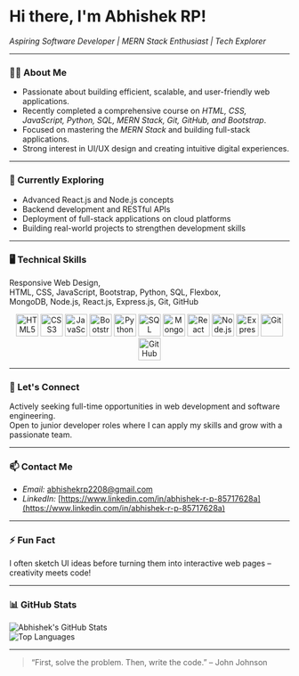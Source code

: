 # Hi there, I'm Abhishek RP! 

*Aspiring Software Developer | MERN Stack Enthusiast | Tech Explorer*

---

### 👨‍💻 About Me

- Passionate about building efficient, scalable, and user-friendly web applications.
- Recently completed a comprehensive course on *HTML, CSS, JavaScript, Python, SQL, MERN Stack, Git, GitHub, and Bootstrap*.
- Focused on mastering the *MERN Stack* and building full-stack applications.
- Strong interest in UI/UX design and creating intuitive digital experiences.

---

### 🔭 Currently Exploring

- Advanced React.js and Node.js concepts  
- Backend development and RESTful APIs  
- Deployment of full-stack applications on cloud platforms  
- Building real-world projects to strengthen development skills  

---

### 🖥️ Technical Skills

Responsive Web Design,  
HTML, CSS, JavaScript, Bootstrap, Python, SQL, Flexbox,  
MongoDB, Node.js, React.js, Express.js, Git, GitHub

<p align="center">
  <img src="https://cdn.jsdelivr.net/gh/devicons/devicon/icons/html5/html5-original.svg" height="40" alt="HTML5" />
  <img src="https://cdn.jsdelivr.net/gh/devicons/devicon/icons/css3/css3-original.svg" height="40" alt="CSS3" />
  <img src="https://cdn.jsdelivr.net/gh/devicons/devicon/icons/javascript/javascript-original.svg" height="40" alt="JavaScript" />
  <img src="https://cdn.jsdelivr.net/gh/devicons/devicon/icons/bootstrap/bootstrap-original.svg" height="40" alt="Bootstrap" />
  <img src="https://cdn.jsdelivr.net/gh/devicons/devicon/icons/python/python-original.svg" height="40" alt="Python" />
  <img src="https://cdn.jsdelivr.net/gh/devicons/devicon/icons/mysql/mysql-original.svg" height="40" alt="SQL" />
  <img src="https://cdn.jsdelivr.net/gh/devicons/devicon/icons/mongodb/mongodb-original.svg" height="40" alt="MongoDB" />
  <img src="https://cdn.jsdelivr.net/gh/devicons/devicon/icons/react/react-original.svg" height="40" alt="React" />
  <img src="https://cdn.jsdelivr.net/gh/devicons/devicon/icons/nodejs/nodejs-original.svg" height="40" alt="Node.js" />
  <img src="https://cdn.jsdelivr.net/gh/devicons/devicon/icons/express/express-original.svg" height="40" alt="Express.js" />
  <img src="https://cdn.jsdelivr.net/gh/devicons/devicon/icons/git/git-original.svg" height="40" alt="Git" />
  <img src="https://cdn.jsdelivr.net/gh/devicons/devicon/icons/github/github-original.svg" height="40" alt="GitHub" />
</p>

---

### 🤝 Let's Connect

Actively seeking full-time opportunities in web development and software engineering.  
Open to junior developer roles where I can apply my skills and grow with a passionate team.

---

### 📫 Contact Me

- *Email:* abhishekrp2208@gmail.com  
- *LinkedIn:* [https://www.linkedin.com/in/abhishek-r-p-85717628a](https://www.linkedin.com/in/abhishek-r-p-85717628a)  

---

### ⚡ Fun Fact

I often sketch UI ideas before turning them into interactive web pages – creativity meets code!

---

### 📊 GitHub Stats

![Abhishek's GitHub Stats](https://github-readme-stats.vercel.app/api?username=Abhishek-RP-19&show_icons=true&theme=radical)  
![Top Languages](https://github-readme-stats.vercel.app/api/top-langs/?username=Abhishek-RP-19&layout=compact&theme=radical)

---

> “First, solve the problem. Then, write the code.” – John Johnson
